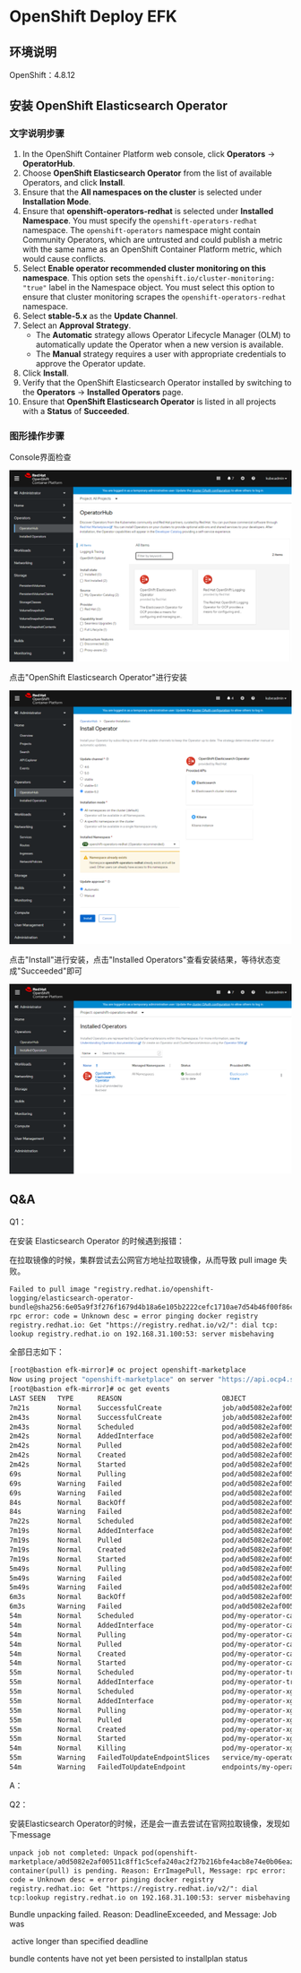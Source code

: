# OpenShift Deploy EFK



## 环境说明

OpenShift：4.8.12



## 安装 OpenShift Elasticsearch Operator

### 文字说明步骤

1. In the OpenShift Container Platform web console, click **Operators** → **OperatorHub**.
2. Choose **OpenShift Elasticsearch Operator** from the list of available Operators, and click **Install**.
3. Ensure that the **All namespaces on the cluster** is selected under **Installation Mode**.
4. Ensure that **openshift-operators-redhat** is selected under **Installed Namespace**.
   You must specify the `openshift-operators-redhat` namespace. The `openshift-operators` namespace might contain Community Operators, which are untrusted and could publish a metric with the same name as an OpenShift Container Platform metric, which would cause conflicts.
5. Select **Enable operator recommended cluster monitoring on this namespace**.
   This option sets the `openshift.io/cluster-monitoring: "true"` label in the Namespace object. You must select this option to ensure that cluster monitoring scrapes the `openshift-operators-redhat` namespace.
6. Select **stable-5.x** as the **Update Channel**.
7. Select an **Approval Strategy**.
   - The **Automatic** strategy allows Operator Lifecycle Manager (OLM) to automatically update the Operator when a new version is available.
   - The **Manual** strategy requires a user with appropriate credentials to approve the Operator update.
8. Click **Install**.
9. Verify that the OpenShift Elasticsearch Operator installed by switching to the **Operators** → **Installed Operators** page.
10. Ensure that **OpenShift Elasticsearch Operator** is listed in all projects with a **Status** of **Succeeded**.



### 图形操作步骤

Console界面检查

![image-20211109114836856](pictures/image-20211109114836856.png)



点击"OpenShift Elasticsearch Operator"进行安装

![image-20211111120151498](pictures/image-20211111120151498.png)



点击"Install"进行安装，点击"Installed Operators"查看安装结果，等待状态变成"Succeeded"即可

![image-20211111163921748](pictures/image-20211111163921748.png)







## Q&A

Q1：

在安装 Elasticsearch Operator 的时候遇到报错：

在拉取镜像的时候，集群尝试去公网官方地址拉取镜像，从而导致 pull image 失败。

```
Failed to pull image "registry.redhat.io/openshift-logging/elasticsearch-operator-bundle@sha256:6e05a9f3f276f1679d4b18a6e105b2222cefc1710ae7d54b46f00f86cca344c1": rpc error: code = Unknown desc = error pinging docker registry registry.redhat.io: Get "https://registry.redhat.io/v2/": dial tcp: lookup registry.redhat.io on 192.168.31.100:53: server misbehaving
```

全部日志如下：

```bash
[root@bastion efk-mirror]# oc project openshift-marketplace
Now using project "openshift-marketplace" on server "https://api.ocp4.shinefire.com:6443".
[root@bastion efk-mirror]# oc get events
LAST SEEN   TYPE      REASON                         OBJECT                                                                MESSAGE
7m21s       Normal    SuccessfulCreate               job/a0d5082e2af00511c8ff1c5cefa240ac2f27b216bfe4acb8e74e0b06eafc06e   Created pod: a0d5082e2af00511c8ff1c5cefa240ac2f27b216bfe4acb8e74e0b06eaps26q
2m43s       Normal    SuccessfulCreate               job/a0d5082e2af00511c8ff1c5cefa240ac2f27b216bfe4acb8e74e0b06eafc06e   Created pod: a0d5082e2af00511c8ff1c5cefa240ac2f27b216bfe4acb8e74e0b06ealh5bt
2m43s       Normal    Scheduled                      pod/a0d5082e2af00511c8ff1c5cefa240ac2f27b216bfe4acb8e74e0b06ealh5bt   Successfully assigned openshift-marketplace/a0d5082e2af00511c8ff1c5cefa240ac2f27b216bfe4acb8e74e0b06ealh5bt to master-1.ocp4.shinefire.com
2m42s       Normal    AddedInterface                 pod/a0d5082e2af00511c8ff1c5cefa240ac2f27b216bfe4acb8e74e0b06ealh5bt   Add eth0 [10.254.0.22/24] from openshift-sdn
2m42s       Normal    Pulled                         pod/a0d5082e2af00511c8ff1c5cefa240ac2f27b216bfe4acb8e74e0b06ealh5bt   Container image "quay.io/openshift-release-dev/ocp-v4.0-art-dev@sha256:e3ad8432b849ce6785a8de6e2e079031a5a20c90a646ba239f8b844045b9280b" already present on machine
2m42s       Normal    Created                        pod/a0d5082e2af00511c8ff1c5cefa240ac2f27b216bfe4acb8e74e0b06ealh5bt   Created container util
2m42s       Normal    Started                        pod/a0d5082e2af00511c8ff1c5cefa240ac2f27b216bfe4acb8e74e0b06ealh5bt   Started container util
69s         Normal    Pulling                        pod/a0d5082e2af00511c8ff1c5cefa240ac2f27b216bfe4acb8e74e0b06ealh5bt   Pulling image "registry.redhat.io/openshift-logging/elasticsearch-operator-bundle@sha256:6e05a9f3f276f1679d4b18a6e105b2222cefc1710ae7d54b46f00f86cca344c1"
69s         Warning   Failed                         pod/a0d5082e2af00511c8ff1c5cefa240ac2f27b216bfe4acb8e74e0b06ealh5bt   Failed to pull image "registry.redhat.io/openshift-logging/elasticsearch-operator-bundle@sha256:6e05a9f3f276f1679d4b18a6e105b2222cefc1710ae7d54b46f00f86cca344c1": rpc error: code = Unknown desc = error pinging docker registry registry.redhat.io: Get "https://registry.redhat.io/v2/": dial tcp: lookup registry.redhat.io on 192.168.31.100:53: server misbehaving
69s         Warning   Failed                         pod/a0d5082e2af00511c8ff1c5cefa240ac2f27b216bfe4acb8e74e0b06ealh5bt   Error: ErrImagePull
84s         Normal    BackOff                        pod/a0d5082e2af00511c8ff1c5cefa240ac2f27b216bfe4acb8e74e0b06ealh5bt   Back-off pulling image "registry.redhat.io/openshift-logging/elasticsearch-operator-bundle@sha256:6e05a9f3f276f1679d4b18a6e105b2222cefc1710ae7d54b46f00f86cca344c1"
84s         Warning   Failed                         pod/a0d5082e2af00511c8ff1c5cefa240ac2f27b216bfe4acb8e74e0b06ealh5bt   Error: ImagePullBackOff
7m22s       Normal    Scheduled                      pod/a0d5082e2af00511c8ff1c5cefa240ac2f27b216bfe4acb8e74e0b06eaps26q   Successfully assigned openshift-marketplace/a0d5082e2af00511c8ff1c5cefa240ac2f27b216bfe4acb8e74e0b06eaps26q to master-1.ocp4.shinefire.com
7m19s       Normal    AddedInterface                 pod/a0d5082e2af00511c8ff1c5cefa240ac2f27b216bfe4acb8e74e0b06eaps26q   Add eth0 [10.254.0.21/24] from openshift-sdn
7m19s       Normal    Pulled                         pod/a0d5082e2af00511c8ff1c5cefa240ac2f27b216bfe4acb8e74e0b06eaps26q   Container image "quay.io/openshift-release-dev/ocp-v4.0-art-dev@sha256:e3ad8432b849ce6785a8de6e2e079031a5a20c90a646ba239f8b844045b9280b" already present on machine
7m19s       Normal    Created                        pod/a0d5082e2af00511c8ff1c5cefa240ac2f27b216bfe4acb8e74e0b06eaps26q   Created container util
7m19s       Normal    Started                        pod/a0d5082e2af00511c8ff1c5cefa240ac2f27b216bfe4acb8e74e0b06eaps26q   Started container util
5m49s       Normal    Pulling                        pod/a0d5082e2af00511c8ff1c5cefa240ac2f27b216bfe4acb8e74e0b06eaps26q   Pulling image "registry.redhat.io/openshift-logging/elasticsearch-operator-bundle@sha256:6e05a9f3f276f1679d4b18a6e105b2222cefc1710ae7d54b46f00f86cca344c1"
5m49s       Warning   Failed                         pod/a0d5082e2af00511c8ff1c5cefa240ac2f27b216bfe4acb8e74e0b06eaps26q   Failed to pull image "registry.redhat.io/openshift-logging/elasticsearch-operator-bundle@sha256:6e05a9f3f276f1679d4b18a6e105b2222cefc1710ae7d54b46f00f86cca344c1": rpc error: code = Unknown desc = error pinging docker registry registry.redhat.io: Get "https://registry.redhat.io/v2/": dial tcp: lookup registry.redhat.io on 192.168.31.100:53: server misbehaving
5m49s       Warning   Failed                         pod/a0d5082e2af00511c8ff1c5cefa240ac2f27b216bfe4acb8e74e0b06eaps26q   Error: ErrImagePull
6m3s        Normal    BackOff                        pod/a0d5082e2af00511c8ff1c5cefa240ac2f27b216bfe4acb8e74e0b06eaps26q   Back-off pulling image "registry.redhat.io/openshift-logging/elasticsearch-operator-bundle@sha256:6e05a9f3f276f1679d4b18a6e105b2222cefc1710ae7d54b46f00f86cca344c1"
6m3s        Warning   Failed                         pod/a0d5082e2af00511c8ff1c5cefa240ac2f27b216bfe4acb8e74e0b06eaps26q   Error: ImagePullBackOff
54m         Normal    Scheduled                      pod/my-operator-catalog-tjzwg                                         Successfully assigned openshift-marketplace/my-operator-catalog-tjzwg to master-1.ocp4.shinefire.com
54m         Normal    AddedInterface                 pod/my-operator-catalog-tjzwg                                         Add eth0 [10.254.0.20/24] from openshift-sdn
54m         Normal    Pulling                        pod/my-operator-catalog-tjzwg                                         Pulling image "registry.ocp4.shinefire.com:8443/efk-mirror/efk-mirror-my-operator-my-operator-index:v4.8-202111"
54m         Normal    Pulled                         pod/my-operator-catalog-tjzwg                                         Successfully pulled image "registry.ocp4.shinefire.com:8443/efk-mirror/efk-mirror-my-operator-my-operator-index:v4.8-202111" in 73.912916ms
54m         Normal    Created                        pod/my-operator-catalog-tjzwg                                         Created container registry-server
54m         Normal    Started                        pod/my-operator-catalog-tjzwg                                         Started container registry-server
55m         Normal    Scheduled                      pod/my-operator-trgfr                                                 Successfully assigned openshift-marketplace/my-operator-trgfr to master-1.ocp4.shinefire.com
55m         Normal    AddedInterface                 pod/my-operator-trgfr                                                 Add eth0 [10.254.0.18/24] from openshift-sdn
55m         Normal    Scheduled                      pod/my-operator-xgbrs                                                 Successfully assigned openshift-marketplace/my-operator-xgbrs to master-1.ocp4.shinefire.com
55m         Normal    AddedInterface                 pod/my-operator-xgbrs                                                 Add eth0 [10.254.0.19/24] from openshift-sdn
55m         Normal    Pulling                        pod/my-operator-xgbrs                                                 Pulling image "registry.ocp4.shinefire.com:8443/efk-mirror/efk-mirror-my-operator-my-operator-index:v4.8-202111"
55m         Normal    Pulled                         pod/my-operator-xgbrs                                                 Successfully pulled image "registry.ocp4.shinefire.com:8443/efk-mirror/efk-mirror-my-operator-my-operator-index:v4.8-202111" in 3.203093796s
55m         Normal    Created                        pod/my-operator-xgbrs                                                 Created container registry-server
55m         Normal    Started                        pod/my-operator-xgbrs                                                 Started container registry-server
54m         Normal    Killing                        pod/my-operator-xgbrs                                                 Stopping container registry-server
55m         Warning   FailedToUpdateEndpointSlices   service/my-operator                                                   Error updating Endpoint Slices for Service openshift-marketplace/my-operator: failed to delete my-operator-7nkxl EndpointSlice for Service openshift-marketplace/my-operator: endpointslices.discovery.k8s.io "my-operator-7nkxl" not found
54m         Warning   FailedToUpdateEndpoint         endpoints/my-operator                                                 Failed to update endpoint openshift-marketplace/my-operator: Operation cannot be fulfilled on endpoints "my-operator": StorageError: invalid object, Code: 4, Key: /kubernetes.io/services/endpoints/openshift-marketplace/my-operator, ResourceVersion: 0, AdditionalErrorMsg: Precondition failed: UID in precondition: 244f1703-96a6-4b4b-ab19-20ad7de70e19, UID in object meta:
```

A：



Q2：

安装Elasticsearch Operator的时候，还是会一直去尝试在官网拉取镜像，发现如下message

```
unpack job not completed: Unpack pod(openshift-marketplace/a0d5082e2af00511c8ff1c5cefa240ac2f27b216bfe4acb8e74e0b06eaz8p7p) container(pull) is pending. Reason: ErrImagePull, Message: rpc error: code = Unknown desc = error pinging docker registry registry.redhat.io: Get "https://registry.redhat.io/v2/": dial tcp:lookup registry.redhat.io on 192.168.31.100:53: server misbehaving
```

Bundle unpacking failed. Reason: DeadlineExceeded, and Message: Job was

​    active longer than specified deadline



bundle contents have not yet been persisted to installplan status
